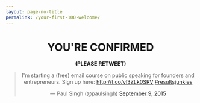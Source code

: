 ```yaml
---
layout: page-no-title
permalink: /your-first-100-welcome/
---
```


<h1 align="center"><strong>YOU'RE CONFIRMED</strong></h1>

<p align="center"><strong>(PLEASE RETWEET)</strong></p>

<blockquote align="center" class="twitter-tweet" lang="en"><p lang="en" dir="ltr">I&#39;m starting a (free) email course on public speaking for founders and entrepreneurs. Sign up here: <a href="http://t.co/vl3ZLk0SRV">http://t.co/vl3ZLk0SRV</a> <a href="https://twitter.com/hashtag/resultsjunkies?src=hash">#resultsjunkies</a></p>&mdash; Paul Singh (@paulsingh) <a href="https://twitter.com/paulsingh/status/641636215238848512">September 9, 2015</a></blockquote> <script async src="//platform.twitter.com/widgets.js" charset="utf-8"></script>